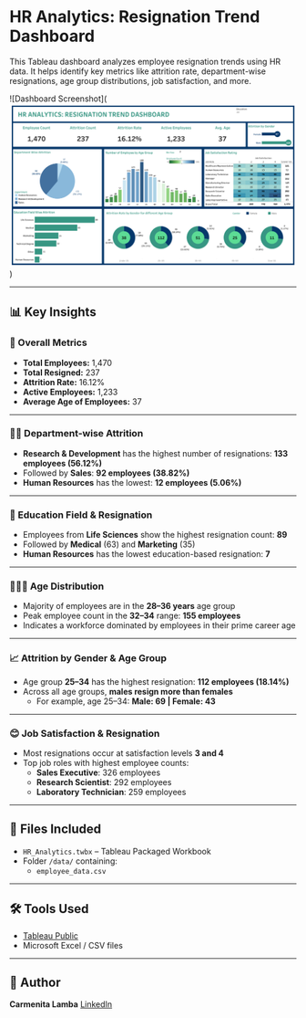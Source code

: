 # HR Analytics: Resignation Trend Dashboard

This Tableau dashboard analyzes employee resignation trends using HR data. It helps identify key metrics like attrition rate, department-wise resignations, age group distributions, job satisfaction, and more.

![Dashboard Screenshot](![Dashboard Screenshot](Assets/HR%20ANALYTICS%20DASHBOARD.png)
)

---

## 📊 Key Insights

### 🔢 Overall Metrics
- **Total Employees:** 1,470  
- **Total Resigned:** 237  
- **Attrition Rate:** 16.12%  
- **Active Employees:** 1,233  
- **Average Age of Employees:** 37  

---

### 🧑‍💼 Department-wise Attrition
- **Research & Development** has the highest number of resignations: **133 employees (56.12%)**
- Followed by **Sales**: **92 employees (38.82%)**
- **Human Resources** has the lowest: **12 employees (5.06%)**

---

### 🧠 Education Field & Resignation
- Employees from **Life Sciences** show the highest resignation count: **89**
- Followed by **Medical** (63) and **Marketing** (35)
- **Human Resources** has the lowest education-based resignation: **7**

---

### 👶👨‍🦳 Age Distribution
- Majority of employees are in the **28–36 years** age group
- Peak employee count in the **32–34** range: **155 employees**
- Indicates a workforce dominated by employees in their prime career age

---

### 📈 Attrition by Gender & Age Group
- Age group **25–34** has the highest resignation: **112 employees (18.14%)**
- Across all age groups, **males resign more than females**
  - For example, age 25–34: **Male: 69 | Female: 43**

---

### 😊 Job Satisfaction & Resignation
- Most resignations occur at satisfaction levels **3 and 4**
- Top job roles with highest employee counts:
  - **Sales Executive**: 326 employees
  - **Research Scientist**: 292 employees
  - **Laboratory Technician**: 259 employees


---

## 📁 Files Included
- `HR_Analytics.twbx` – Tableau Packaged Workbook
- Folder `/data/` containing:
  - `employee_data.csv`

---

## 🛠 Tools Used
- [Tableau Public](https://public.tableau.com/)
- Microsoft Excel / CSV files

---

## 📌 Author
**Carmenita Lamba**
[LinkedIn](https://www.linkedin.com/in/carmenita-lamba-6a7555220/)

